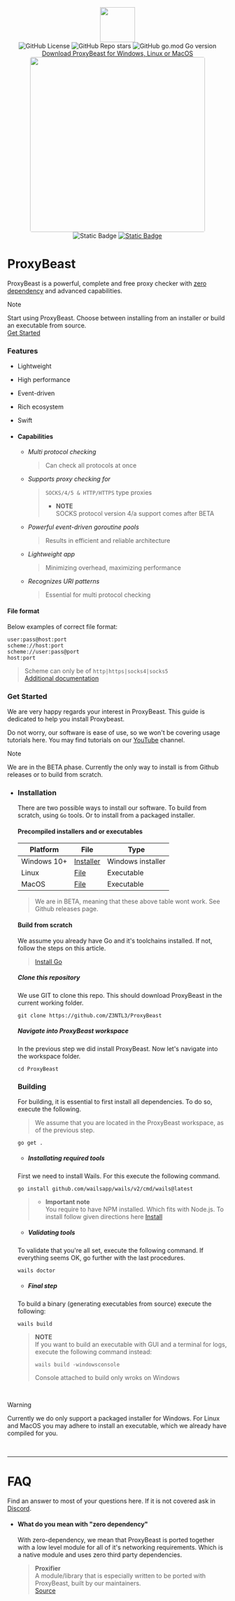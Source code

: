 <!-- header -->

<div align="center">   
    <div>
        <img src="https://proxy.pix4.dev/img/logo.png" width=80><br>
         <div>
                <img alt="GitHub License" src="https://img.shields.io/github/license/z3ntl3/ProxyBeast" >
                <img alt="GitHub Repo stars" src="https://img.shields.io/github/stars/z3ntl3/ProxyBeast">
                <img alt="GitHub go.mod Go version" src="https://img.shields.io/github/go-mod/go-version/z3ntl3/ProxyBeast">
        </div>
        <a href="">Download ProxyBeast for Windows, Linux or MacOS</a> <br>  
    </div>
    <img src="https://proxy.pix4.dev/img/gui.png" width="400" style="border-radius: 4px;"><br>
    <img alt="Static Badge" src="https://img.shields.io/badge/Build-BETA-8A2BE2">
    <a href="https://www.youtube.com/shorts/wNCj7pfaDUI"><img alt="Static Badge" src="https://img.shields.io/badge/Showcase-video-blue"></a>
</div>

<!-- intro -->

# ProxyBeast 


ProxyBeast is a powerful, complete and free proxy checker with [zero dependency](#what-do-you-mean-with-zero-dependency)
and advanced capabilities.

> [!NOTE]
> Start using ProxyBeast. Choose between installing from an installer or build an executable from source.<br>[Get Started](#get-started)

### Features
- Lightweight
- High performance
- Event-driven
- Rich ecosystem
- Swift

- #### Capabilities
    - *Multi protocol checking*
        > Can check all protocols at once
    - *Supports proxy checking for*
        > ``SOCKS/4/5 & HTTP/HTTPS`` type proxies<br>
        > - **NOTE**<br>
        > SOCKS protocol version 4/a support comes after BETA
    - *Powerful event-driven goroutine pools*
        > Results in efficient and reliable architecture
    - *Lightweight app*
        > Minimizing overhead, maximizing performance
    - *Recognizes URI patterns*
        > Essential for multi protocol checking

#### File format
Below examples of correct file format:
```
user:pass@host:port
scheme://host:port
scheme://user:pass@port
host:port
```
> Scheme can only be of ``http|https|socks4|socks5``<br>
> [Additional documentation](https://pkg.go.dev/net/url#URL)

### Get Started

We are very happy regards your interest in ProxyBeast. This guide is dedicated
to help you install Proxybeast. 

Do not worry, our software is ease of use, so we won't be covering usage tutorials here. You may find tutorials on our [YouTube](#todo) channel.

> [!NOTE]
> We are in the BETA phase. Currently the only way to install is from Github releases or to build from scratch.


- ### Installation
    
    There are two possible ways to install our software. To build from scratch, using ``Go`` tools. Or to install from a packaged installer.

    #### Precompiled installers and or executables

    | Platform      | File | Type |
    | ----------- | ----------- | ----------- |
    | Windows 10+      | [Installer]()       | Windows installer |
    | Linux   | [File]()        | Executable |
    | MacOS   | [File]()        | Executable |

    > We are in BETA, meaning that these above table wont work. See Github releases page.

    #### Build from scratch

    We assume you already have Go and it's toolchains installed. If not, follow the steps on this article.
    > [Install Go](https://go.dev/doc/installhttps://go.dev/doc/install)

    ##### Clone this repository
    We use GIT to clone this repo. This should download ProxyBeast in the current working folder. 
    ```
    git clone https://github.com/Z3NTL3/ProxyBeast
    ```

    ##### Navigate into ProxyBeast workspace
    In the previous step we did install ProxyBeast. Now let's navigate into the workspace folder.
    ```
    cd ProxyBeast
    ```

    ### Building
    
    For building, it is essential to first install all dependencies. To do so, execute the following.
    > We assume that you are located in the ProxyBeast workspace, as of the previous step.
    ```
    go get .
    ```

    - ##### Installating required tools
    First we need to install Wails. For this execute the following command.
    ```
    go install github.com/wailsapp/wails/v2/cmd/wails@latest
    ```
    > - **Important note**<br>
    > You require to have NPM installed. Which fits with Node.js. To install follow given directions here
    > [Install](https://nodejs.org/en)

    - ##### Validating tools
    To validate that you're all set, execute the following command. If everything seems OK, go further with the last procedures.
    ```
    wails doctor
    ```
    - ##### Final step 
    To build a binary (generating executables from source) execute the following:
    ```
    wails build
    ```
    > **NOTE**<br>
    > If you want to build an executable with GUI and a terminal for logs, execute the following command instead:
    > ```
    > wails build -windowsconsole
    >```
    > Console attached to build only wroks on Windows

<br>

> [!WARNING]
> Currently we do only support a packaged installer for Windows. For Linux and MacOS 
> you may adhere to install an executable, which we already have compiled for you.

<br>
<hr>

# FAQ
Find an answer to most of your questions here. If it is not covered ask in [Discord](#todo).

* #### What do you mean with "zero dependency"
    With zero-dependency, we mean that ProxyBeast is ported together with a low level module for all of it's networking requirements. Which is a native module and uses zero third party dependencies.
    
    > **Proxifier**<br>
    A module/library that is especially written to be ported with ProxyBeast, built by our maintainers.<br>
    [Source](https://github.com/z3ntl3/Proxifier)

